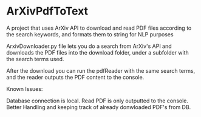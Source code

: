 # ArXivPdfToText
A project that uses ArXiv API to download and read PDF files according to the search keywords, and formats them to string for NLP purposes

ArxivDownloader.py file lets you do a search from ArXiv's API and downloads the PDF files into the download folder, under a subfolder with the
search terms used.

After the download you can run the pdfReader with the same search terms, and the reader outputs the PDF content to the console.

Known Issues:

Database connection is local.
Read PDF is only outputted to the console.
Better Handling and keeping track of already donwloaded PDF's from DB.
